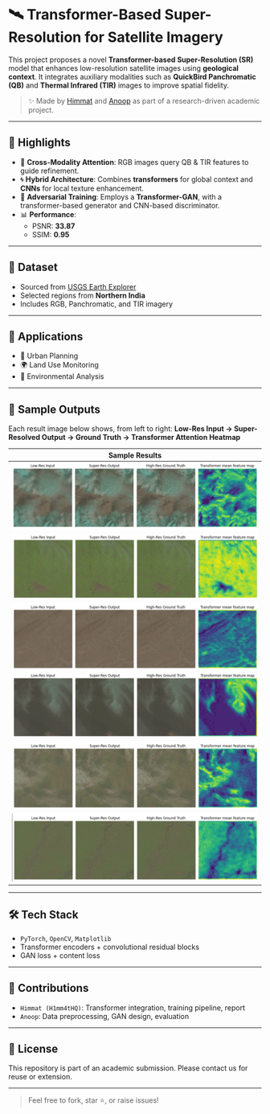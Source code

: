 # 🛰️ Transformer-Based Super-Resolution for Satellite Imagery

This project proposes a novel **Transformer-based Super-Resolution (SR)** model that enhances low-resolution satellite images using **geological context**. It integrates auxiliary modalities such as **QuickBird Panchromatic (QB)** and **Thermal Infrared (TIR)** images to improve spatial fidelity.

> ✨ Made by [Himmat](https://github.com/H1mm4tHQ) and [Anoop](https://github.com/anoopElGato) as part of a research-driven academic project.

---

## 🚀 Highlights

- 🧠 **Cross-Modality Attention**: RGB images query QB & TIR features to guide refinement.
- 🌀 **Hybrid Architecture**: Combines **transformers** for global context and **CNNs** for local texture enhancement.
- 🎯 **Adversarial Training**: Employs a **Transformer-GAN**, with a transformer-based generator and CNN-based discriminator.
- 📊 **Performance**:
  - PSNR: **33.87**
  - SSIM: **0.95**

---

## 📂 Dataset

- Sourced from [USGS Earth Explorer](https://earthexplorer.usgs.gov)
- Selected regions from **Northern India**
- Includes RGB, Panchromatic, and TIR imagery

---

## 🧪 Applications

- 🌆 Urban Planning
- 🌍 Land Use Monitoring
- 🌿 Environmental Analysis

---

## 📸 Sample Outputs

Each result image below shows, from left to right:
**Low-Res Input → Super-Resolved Output → Ground Truth → Transformer Attention Heatmap**

| Sample Results    |
| ----------------- |
| ![](Result_1.jpg) |
| ![](Result_2.jpg) |
| ![](Result_3.jpg) |
| ![](Result_4.jpg) |
| ![](Result_5.jpg) |
| ![](Result_6.jpg) |

---

## 🛠️ Tech Stack

- `PyTorch`, `OpenCV`, `Matplotlib`
- Transformer encoders + convolutional residual blocks
- GAN loss + content loss

---

## 🤝 Contributions

- `Himmat (H1mm4tHQ)`: Transformer integration, training pipeline, report
- `Anoop`: Data preprocessing, GAN design, evaluation

---

## 📜 License

This repository is part of an academic submission. Please contact us for reuse or extension.

---

> Feel free to fork, star ⭐, or raise issues!
